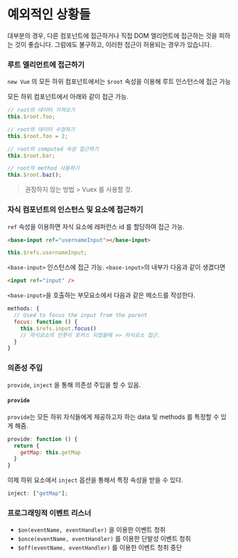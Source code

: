 # 예외적인 상황들

대부분의 경우, 다른 컴포넌트에 접근하거나 직접 DOM 엘리먼트에 접근하는 것을 피하는 것이 좋습니다. 그럼에도 불구하고, 이러한 접근이 허용되는 경우가 있습니다.

### 루트 엘리먼트에 접근하기

`new Vue` 의 모든 하위 컴포넌트에서는 `$root` 속성을 이용해 루트 인스턴스에 접근 가능

모든 하위 컴포넌트에서 아래와 같이 접근 가능.

```js
// root의 데이터 가져오기
this.$root.foo;

// root의 데이터 수정하기
this.$root.foo = 2;

// root의 computed 속성 접근하기
this.$root.bar;

// root의 method 사용하기
this.$root.baz();
```

> 권장하지 않는 방법 > Vuex 를 사용할 것.

### 자식 컴포넌트의 인스턴스 및 요소에 접근하기

`ref` 속성을 이용하면 자식 요소에 레퍼런스 id 를 할당하여 접근 가능.

```html
<base-input ref="usernameInput"></base-input>
```

```js
this.$refs.usernameInput;
```

`<base-input>` 인스턴스에 접근 가능.
`<base-input>`의 내부가 다음과 같이 생겼다면

```html
<input ref="input" />
```

`<base-input>`을 호출하는 부모요소에서 다음과 같은 메소드를 작성한다.

```js
methods: {
  // Used to focus the input from the parent
  focus: function () {
    this.$refs.input.focus()
    // 자식요소의 인풋이 포커스 되었을때 >> 자식요소 접근.
  }
}
```

### 의존성 주입

`provide`, `inject` 을 통해 의존성 주입을 할 수 있음.

#### `provide`

`provide`는 모든 하위 자식들에게 제공하고자 하는 data 및 methods 를 특정할 수 있게 해줌.

```js
provide: function () {
  return {
    getMap: this.getMap
  }
}
```

이제 하위 요소에서 `inject` 옵션을 통해서 특정 속성을 받을 수 있다.

```js
inject: ["getMap"];
```

### 프로그래밍적 이벤트 리스너

- `$on(eventName, eventHandler)` 을 이용한 이벤트 청취
- `$once(eventName, eventHandler)` 를 이용한 단발성 이벤트 청취
- `$off(eventName, eventHandler)` 를 이용한 이벤트 청취 중단
